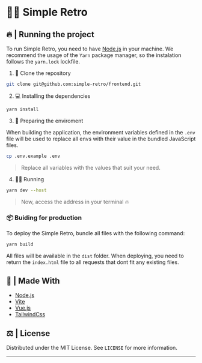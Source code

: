 # 👨‍💻 Simple Retro

## 🔥 | Running the project

To run Simple Retro, you need to have [Node.js](https://www.docker.com/) in your machine. We recommend the usage of the `Yarn` package manager, so the instalation follows the `yarn.lock` lockfile.

1. 🧹 Clone the repository

```bash
git clone git@github.com:simple-retro/frontend.git
```

2. 💻 Installing the dependencies

```bash
yarn install
```

3. 🔑 Preparing the enviroment

When building the application, the environment variables defined in the `.env` file will be used to replace all envs with their value in the bundled JavaScript files.

```bash
cp .env.example .env
```

> Replace all variables with the values ​​that suit your need.

4. 🏃‍♂️ Running

```bash
yarn dev --host
```

> Now, access the address in your terminal 🔥

### 📦 Buiding for production

To deploy the Simple Retro, bundle all files with the following command:

```bash
yarn build
```

All files will be available in the `dist` folder. When deploying, you need to return the `index.html` file to all requests that dont fit any existing files.

## 🔨 | Made With

- [Node.js](https://nodejs.org/)
- [Vite](https://vitejs.dev/)
- [Vue.js](https://vuejs.org/)
- [TailwindCss](https://tailwindcss.com/)

## ⚖️ | License

Distributed under the MIT License. See `LICENSE` for more information.

---
